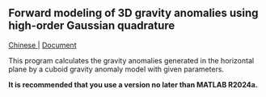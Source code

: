 ## Forward modeling of 3D gravity anomalies using high-order Gaussian quadrature

[Chinese ](./document/README.md) |  [Document](https://gauss-quadrature-3d-gravity.vercel.app/)

This program calculates the gravity anomalies generated in the horizontal plane by a cuboid gravity anomaly model with given parameters.

**It is recommended that you use a version no later than MATLAB R2024a.**
